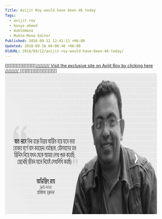 ```yaml
---
Title: Avijit Roy would have been 46 today
Tags:
  - avijit roy
  - bonya ahmed
  - muktomona
  - Mukto-Mona Editor
Published: 2018-09-12 12:41:13 +06:00
Updated: 2018-09-16 04:06:46 +06:00
OldURL: 2018/09/12/avijit-roy-would-have-been-46-today/
---
```


<a href="https://avijit.muktomona.com/en/">[[[[[[[[[[[[[[[[[[[[///////// Visit the exclusive site on Avijit Roy by clicking here ///////// ]]]]]]]]]]]]]]]]]]]]]]]]</a>
<a href="https://enblog.muktomona.com/2018/09/12/avijit-roy-would-have-been-46-today/screen-shot-2018-09-11-at-11-20-22-pm/" rel="attachment wp-att-9404"><img class="aligncenter size-full wp-image-9404" src="https://raw.githubusercontent.com/think-mm/enblog-static/web/wp-uploads/2018/09/Screen-Shot-2018-09-11-at-11.20.22-PM.png" alt="" width="978" height="465" /></a>
